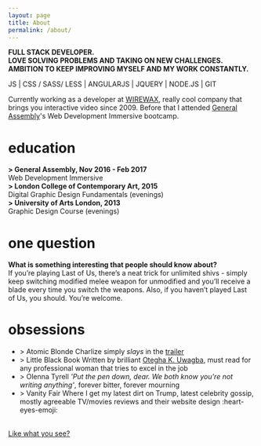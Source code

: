 ```yaml
---
layout: page
title: About
permalink: /about/
---
```


<strong>FULL STACK DEVELOPER. <br>LOVE SOLVING PROBLEMS AND TAKING ON NEW CHALLENGES. AMBITION TO KEEP IMPROVING MYSELF AND MY WORK CONSTANTLY. </strong>

JS | CSS / SASS/ LESS | ANGULARJS | JQUERY | NODE.JS | GIT
<br>

Currently working as a developer at [WIREWAX](https://www.wirewax.com/), really cool company that brings you interactive video since 2009. Before that I attended [General Assembly](https://generalassemb.ly/)'s Web Development Immersive bootcamp.
<br>

<div class="about-section">
  <h1 class="about-header">education</h1>
  <p><strong>> General Assembly, Nov 2016 - Feb 2017</strong><br>
  Web Development Immersive<br>
  <strong>> London College of Contemporary Art, 2015</strong><br>
  Digital Graphic Design Fundamentals (evenings)<br>
  <strong>> University of Arts London, 2013</strong><br>
  Graphic Design Course (evenings)<br></p>
</div>

<div class="about-section">
  <h1 class="about-header">one question</h1>
  <p>
  <strong>What is something interesting that people should know about?</strong><br>
  If you’re playing Last of Us, there’s a neat trick for unlimited shivs - simply keep switching modified melee weapon for unmodified and you’ll receive a blade every time you switch the weapons. Also, if you haven’t played Last of Us, you should. You’re welcome.</p>
<div>

<div class="about-section">
  <h1 class="about-header">obsessions</h1>
  <ul>
    <li><span>> Atomic Blonde</span> Charlize simply <em>slays</em> in the <a href="https://www.youtube.com/watch?v=aieQrj9Yy8s">trailer</a></li>
    <li><span>> Little Black Book</span> Written by brilliant <a href="https://twitter.com/womenwho">Otegha K. Uwagba</a>, must read for any professional woman that tries to excel in the job</li>
    <li><span>> Olenna Tyrell</span> <em>'Put the pen down, dear. We both know you're not writing anything'</em>, forever bitter, forever mourning</li>
    <li><span>> Vanity Fair</span> Where I get my latest dirt on Trump, latest celebrity gossip, mostly agreeable TV/movies reviews and their website design :heart-eyes-emoji:</li>
  </ul>
<div>

<br>
<a href="http://rozgonyiova.com/contact" class="button">Like what you see?</a>
